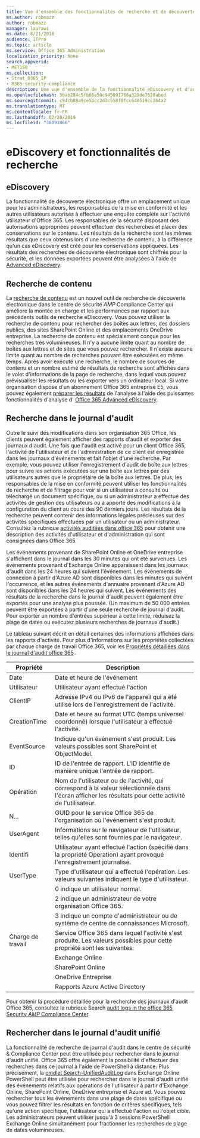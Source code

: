```yaml
---
title: Vue d'ensemble des fonctionnalités de recherche et de découverte Office 365
ms.author: robmazz
author: robmazz
manager: laurawi
ms.date: 8/21/2018
audience: ITPro
ms.topic: article
ms.service: Office 365 Administration
localization_priority: None
search.appverid:
- MET150
ms.collection:
- Strat_O365_IP
- M365-security-compliance
description: Une vue d'ensemble de la fonctionnalité eDiscovery et d'autres fonctionnalités de recherche dans Office 365 pour l'utilisation et la transparence de l'audit.
ms.openlocfilehash: 5bab284c5fb66e50c945091766a329de7628abed
ms.sourcegitcommit: c94cb88a9ce5bcc2d3c558f0fcc648519cc264a2
ms.translationtype: MT
ms.contentlocale: fr-FR
ms.lasthandoff: 02/20/2019
ms.locfileid: "30091066"
---
```

# <a name="ediscovery-and-search-features"></a>eDiscovery et fonctionnalités de recherche 

## <a name="ediscovery"></a>eDiscovery
La fonctionnalité de découverte électronique offre un emplacement unique pour les administrateurs, les responsables de la mise en conformité et les autres utilisateurs autorisés à effectuer une enquête complète sur l'activité utilisateur d'Office 365. Les responsables de la sécurité disposant des autorisations appropriées peuvent effectuer des recherches et placer des conservations sur le contenu. Les résultats de la recherche sont les mêmes résultats que ceux obtenus lors d'une recherche de contenu, à la différence qu'un cas eDiscovery est créé pour les conservations appliquées. Les résultats des recherches de découverte électronique sont chiffrés pour la sécurité, et les données exportées peuvent être analysées à l'aide de [Advanced eDiscovery](https://support.office.com/article/office-365-advanced-ediscovery-fd53438a-a760-45f6-9df4-861b50161ae4).

## <a name="content-search"></a>Recherche de contenu
La [recherche de contenu](https://support.office.com/article/Run-a-Content-Search-in-the-Office-365-Security-Compliance-Center-61852fd9-fe8a-4880-a339-cb19ed3bff4a) est un nouvel outil de recherche de découverte électronique dans le centre de sécurité _AMP_ Compliance Center qui améliore la montée en charge et les performances par rapport aux précédents outils de recherche eDiscovery. Vous pouvez utiliser la recherche de contenu pour rechercher des boîtes aux lettres, des dossiers publics, des sites SharePoint Online et des emplacements OneDrive entreprise. La recherche de contenu est spécialement conçue pour les recherches très volumineuses. Il n'y a aucune limite quant au nombre de boîtes aux lettres et de sites que vous pouvez rechercher. Il n'existe aucune limite quant au nombre de recherches pouvant être exécutées en même temps. Après avoir exécuté une recherche, le nombre de sources de contenu et un nombre estimé de résultats de recherche sont affichés dans le volet d'informations de la page de recherche, dans lequel vous pouvez prévisualiser les résultats ou les exporter vers un ordinateur local. Si votre organisation dispose d'un abonnement Office 365 entreprise E5, vous pouvez également [préparer les résultats](https://support.office.com/article/Run-a-Content-Search-in-the-Office-365-Security-Compliance-Center-61852fd9-fe8a-4880-a339-cb19ed3bff4a#prepare) de l'analyse à l'aide des puissantes fonctionnalités d'analyse d' [Office 365 Advanced eDiscovery](http://go.microsoft.com/fwlink/p/?LinkID=620116).

## <a name="audit-log-search"></a>Recherche dans le journal d'audit
Outre le suivi des modifications dans son organisation 365 Office, les clients peuvent également afficher des rapports d'audit et exporter des journaux d'audit. Une fois que l'audit est activé pour un client Office 365, l'activité de l'utilisateur et de l'administration de ce client est enregistrée dans les journaux d'événements et fait l'objet d'une recherche. Par exemple, vous pouvez utiliser l'enregistrement d'audit de boîte aux lettres pour suivre les actions exécutées sur une boîte aux lettres par des utilisateurs autres que le propriétaire de la boîte aux lettres. De plus, les responsables de la mise en conformité peuvent utiliser les fonctionnalités de recherche et de filtrage pour voir si un utilisateur a consulté ou téléchargé un document spécifique, ou si un administrateur a effectué des activités de gestion des utilisateurs ou a apporté des modifications à la configuration du client au cours des 90 derniers jours. Les résultats de la recherche peuvent contenir des informations légales précieuses sur des activités spécifiques effectuées par un utilisateur ou un administrateur. Consultez la rubrique [activités auditées dans office 365](https://support.office.com/article/Search-the-audit-log-in-the-Office-365-Security-Compliance-Center-0d4d0f35-390b-4518-800e-0c7ec95e946c#auditlogevents) pour obtenir une description des activités d'utilisateur et d'administration qui sont consignées dans Office 365.

Les événements provenant de SharePoint Online et OneDrive entreprise s'affichent dans le journal dans les 30 minutes qui ont été survenues. Les événements provenant d'Exchange Online apparaissent dans les journaux d'audit dans les 24 heures qui suivent l'événement. Les événements de connexion à partir d'Azure AD sont disponibles dans les minutes qui suivent l'occurrence, et les autres événements d'annuaire provenant d'Azure AD sont disponibles dans les 24 heures qui suivent. Les événements des résultats de la recherche dans le journal d'audit peuvent également être exportés pour une analyse plus poussée. (Un maximum de 50 000 entrées peuvent être exportées à partir d'une seule recherche de journal d'audit. Pour exporter un nombre d'entrées supérieur à cette limite, réduisez la plage de dates ou exécutez plusieurs recherches de journaux d'audit.)

Le tableau suivant décrit en détail certaines des informations affichées dans les rapports d'activité. Pour plus d'informations sur les propriétés collectées par chaque charge de travail Office 365, voir les [Propriétés détaillées dans le journal d'audit office 365](https://support.office.com/article/detailed-properties-in-the-office-365-audit-log-ce004100-9e7f-443e-942b-9b04098fcfc3
) .

| Propriété | Description |
|----------------|----------------------------------------------------------------------------------------------------------------------|
| Date | Date et heure de l'événement |
| Utilisateur | Utilisateur ayant effectué l'action |
| ClientIP | Adresse IPv4 ou IPv6 de l'appareil qui a été utilisé lors de l'enregistrement de l'activité. |
| CreationTime | Date et heure au format UTC (temps universel coordonné) lorsque l'utilisateur a effectué l'activité. |
| EventSource | Indique qu'un événement s'est produit. Les valeurs possibles sont SharePoint et ObjectModel. |
| ID | ID de l'entrée de rapport. L'ID identifie de manière unique l'entrée de rapport. |
| Opération | Nom de l'utilisateur ou de l'activité, qui correspond à la valeur sélectionnée dans l'écran afficher les résultats pour cette activité de l'utilisateur. |
| N... | GUID pour le service Office 365 de l'organisation où l'événement s'est produit. |
| UserAgent | Informations sur le navigateur de l'utilisateur, telles qu'elles sont fournies par le navigateur. |
| Identifi | Utilisateur ayant effectué l'action (spécifié dans la propriété Operation) ayant provoqué l'enregistrement journalisé. |
| UserType | Type d'utilisateur qui a effectué l'opération. Les valeurs suivantes indiquent le type d'utilisateur. |
|  | 0 indique un utilisateur normal. |
|  | 2 indique un administrateur de votre organisation Office 365. |
|  | 3 indique un compte d'administrateur ou de système de centre de connaissances Microsoft. |
| Charge de travail | Service Office 365 dans lequel l'activité s'est produite. Les valeurs possibles pour cette propriété sont les suivantes: |
|  | Exchange Online |
|  | SharePoint Online |
|  | OneDrive Entreprise |
|  | Rapports Azure Active Directory |


Pour obtenir la procédure détaillée pour la recherche des journaux d'audit Office 365, consultez la rubrique Search [audit logs in the office 365 Security _AMP_ Compliance Center](https://support.office.com/article/Search-the-audit-log-in-the-Office-365-Security-Compliance-Center-0d4d0f35-390b-4518-800e-0c7ec95e946c).

## <a name="search-unified-audit-log"></a>Rechercher dans le journal d'audit unifié
La fonctionnalité de recherche de journal d'audit dans le centre de sécurité & Compliance Center peut être utilisée pour rechercher dans le journal d'audit unifié. Office 365 offre également la possibilité d'effectuer des recherches dans ce journal à l'aide de PowerShell à distance. Plus précisément, la [cmdlet Search-UnifiedAuditLog](https://docs.microsoft.com/powershell/module/exchange/policy-and-compliance-audit/Search-UnifiedAuditLog?view=exchange-ps) dans Exchange Online PowerShell peut être utilisée pour rechercher dans le journal d'audit unifié des événements relatifs aux opérations de l'utilisateur à partir d'Exchange Online, SharePoint Online, OneDrive entreprise et Azure ad. Vous pouvez rechercher tous les événements dans une plage de dates spécifique ou vous pouvez filtrer les résultats en fonction de critères spécifiques, tels qu'une action spécifique, l'utilisateur qui a effectué l'action ou l'objet cible. Les administrateurs peuvent utiliser jusqu'à 3 sessions PowerShell Exchange Online simultanément pour fractionner les recherches de plage de dates volumineuses.
